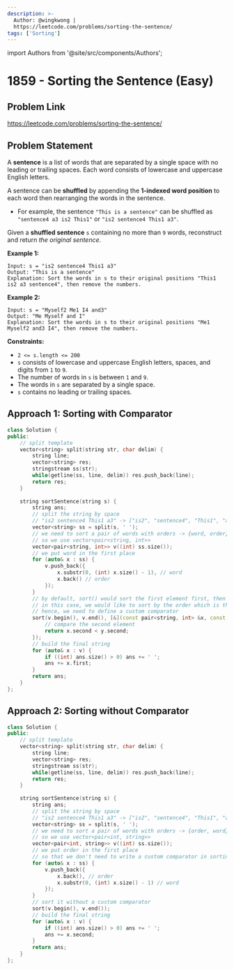 ```yaml
---
description: >-
  Author: @wingkwong |
  https://leetcode.com/problems/sorting-the-sentence/
tags: ['Sorting']
---
```


import Authors from '@site/src/components/Authors';

# 1859 - Sorting the Sentence (Easy)

## Problem Link

https://leetcode.com/problems/sorting-the-sentence/

## Problem Statement

A **sentence** is a list of words that are separated by a single space with no leading or trailing spaces. Each word consists of lowercase and uppercase English letters.

A sentence can be **shuffled** by appending the **1-indexed word position** to each word then rearranging the words in the sentence.

* For example, the sentence `"This is a sentence"` can be shuffled as `"sentence4 a3 is2 This1"` or `"is2 sentence4 This1 a3"`.

Given a **shuffled sentence** `s` containing no more than `9` words, reconstruct and return _the original sentence_.

**Example 1:**

```
Input: s = "is2 sentence4 This1 a3"
Output: "This is a sentence"
Explanation: Sort the words in s to their original positions "This1 is2 a3 sentence4", then remove the numbers.
```

**Example 2:**

```
Input: s = "Myself2 Me1 I4 and3"
Output: "Me Myself and I"
Explanation: Sort the words in s to their original positions "Me1 Myself2 and3 I4", then remove the numbers.
```

**Constraints:**

* `2 <= s.length <= 200`
* `s` consists of lowercase and uppercase English letters, spaces, and digits from `1` to `9`.
* The number of words in `s` is between `1` and `9`.
* The words in `s` are separated by a single space.
* `s` contains no leading or trailing spaces.

## Approach 1: Sorting with Comparator

```cpp
class Solution {
public:
    // split template
    vector<string> split(string str, char delim) {
        string line;
        vector<string> res;
        stringstream ss(str);
        while(getline(ss, line, delim)) res.push_back(line);
        return res;
    }
    
    string sortSentence(string s) {
        string ans;
        // split the string by space
        // "is2 sentence4 This1 a3" -> ["is2", "sentence4", "This1", "a3"]
        vector<string> ss = split(s, ' ');
        // we need to sort a pair of words with orders -> {word, order}
        // so we use vector<pair<string, int>>
        vector<pair<string, int>> v((int) ss.size());
        // we put word in the first place
        for (auto& x : ss) {
            v.push_back({
                x.substr(0, (int) x.size() - 1), // word
                x.back() // order
            });
        }
        // by default, sort() would sort the first element first, then sort the second one
        // in this case, we would like to sort by the order which is the second element 
        // hence, we need to define a custom comparator
        sort(v.begin(), v.end(), [&](const pair<string, int> &x, const pair<string, int>& y) {
            // compare the second element
            return x.second < y.second;
        });
        // build the final string
        for (auto& x : v) {
            if ((int) ans.size() > 0) ans += ' '; 
            ans += x.first;
        }
        return ans;
    }
};
```

## Approach 2: Sorting without Comparator

<Authors names="@wingkwong"/>

```cpp
class Solution {
public:
    // split template
    vector<string> split(string str, char delim) {
        string line;
        vector<string> res;
        stringstream ss(str);
        while(getline(ss, line, delim)) res.push_back(line);
        return res;
    }
    
    string sortSentence(string s) {
        string ans;
        // split the string by space
        // "is2 sentence4 This1 a3" -> ["is2", "sentence4", "This1", "a3"]
        vector<string> ss = split(s, ' ');
        // we need to sort a pair of words with orders -> {order, word}
        // so we use vector<pair<int, string>>
        vector<pair<int, string>> v((int) ss.size());
        // we put order in the first place 
        // so that we don't need to write a custom comparator in sorting
        for (auto& x : ss) {
            v.push_back({
                x.back(), // order
                x.substr(0, (int) x.size() - 1) // word
            });
        }
        // sort it without a custom comparator
        sort(v.begin(), v.end());
        // build the final string
        for (auto& x : v) {
            if ((int) ans.size() > 0) ans += ' '; 
            ans += x.second;
        }
        return ans;
    }
};
```
